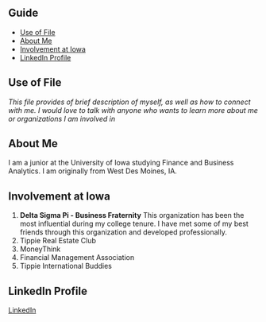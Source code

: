 ## Guide
- [Use of File](#Use-of-File)
- [About Me](#About-Me)
- [Involvement at Iowa](#Involvement-at-Iowa)
- [LinkedIn Profile](#LinkedIn-Profile)
## Use of File
*This file provides of brief description of myself, as well as how to connect with me. I would love to talk with anyone who wants to learn more about me or organizations I am involved in* 
## About Me
I am a junior at the University of Iowa studying Finance and Business Analytics. I am originally from West Des Moines, IA.
## Involvement at Iowa
1. **Delta Sigma Pi - Business Fraternity** 
This organization has been the most influential during my college tenure. I have met some of my best friends through this organization and developed professionally. 
2. Tippie Real Estate Club
3. MoneyThink
4. Financial Management Association
5. Tippie International Buddies
## LinkedIn Profile
[LinkedIn](https://www.linkedin.com/in/adam-topping-291170172/)

